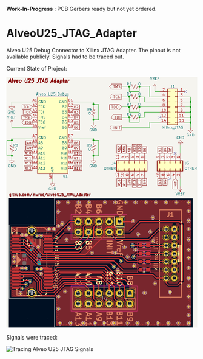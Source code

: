 **Work-In-Progress** : PCB Gerbers ready but not yet ordered.

# AlveoU25_JTAG_Adapter

Alveo U25 Debug Connector to Xilinx JTAG Adapter. The pinout is not available publicly. Signals had to be traced out.

Current State of Project:

![Alveo U25 to Xilinx JTAG Adapter Progress](img/AlveoU25_JTAG_Adapter.png)

Signals were traced:

![Tracing Alveo U25 JTAG Signals](U25_JTAG_Debug_Header_Signal_Tracing.jpg)
